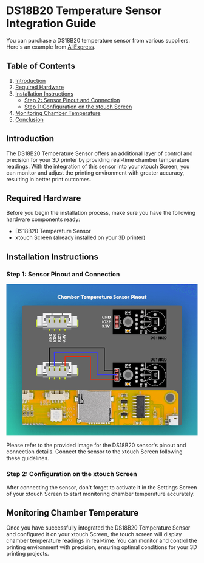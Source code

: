 # DS18B20 Temperature Sensor Integration Guide

You can purchase a DS18B20 temperature sensor from various suppliers. Here's an example from [AliExpress](https://s.click.aliexpress.com/e/_okaSknf).

## Table of Contents

1. [Introduction](#introduction)
2. [Required Hardware](#required-hardware)
3. [Installation Instructions](#installation-instructions)
   - [Step 2: Sensor Pinout and Connection](#step-1-sensor-pinout-and-connection)
   - [Step 1: Configuration on the xtouch Screen](#step-2-configuration-on-the-xtouch-screen)
4. [Monitoring Chamber Temperature](#monitoring-chamber-temperature)
5. [Conclusion](#conclusion)

## Introduction

The DS18B20 Temperature Sensor offers an additional layer of control and precision for your 3D printer by providing real-time chamber temperature readings. With the integration of this sensor into your xtouch Screen, you can monitor and adjust the printing environment with greater accuracy, resulting in better print outcomes.

## Required Hardware

Before you begin the installation process, make sure you have the following hardware components ready:

- DS18B20 Temperature Sensor
- xtouch Screen (already installed on your 3D printer)

## Installation Instructions

### Step 1: Sensor Pinout and Connection

![DS18B20 Sensor Pinout and Connection](/readme-assets/DS18B20_pinout.png)

Please refer to the provided image for the DS18B20 sensor's pinout and connection details. Connect the sensor to the xtouch Screen following these guidelines.

### Step 2: Configuration on the xtouch Screen

After connecting the sensor, don't forget to activate it in the Settings Screen of your xtouch Screen to start monitoring chamber temperature accurately.

## Monitoring Chamber Temperature

Once you have successfully integrated the DS18B20 Temperature Sensor and configured it on your xtouch Screen, the touch screen will display chamber temperature readings in real-time. You can monitor and control the printing environment with precision, ensuring optimal conditions for your 3D printing projects.
